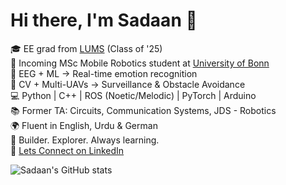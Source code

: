 # Hi there, I'm Sadaan 👋

🎓 EE grad from [LUMS](https://lums.edu.pk) (Class of '25)  
🤖 Incoming MSc Mobile Robotics student at [University of Bonn](https://www.uni-bonn.de/en)  
🧠 EEG + ML → Real-time emotion recognition  
🚁 CV + Multi-UAVs → Surveillance & Obstacle Avoidance  
💻 Python | C++ | ROS (Noetic/Melodic) | PyTorch | Arduino  
📚 Former TA: Circuits, Communication Systems, JDS - Robotics  
🌍 Fluent in English, Urdu & German  
🔬 Builder. Explorer. Always learning.  
💼 [Lets Connect on LinkedIn](https://www.linkedin.com/in/sadaan-tahir-531997290/)

<!-- GitHub stats (optional) -->
![Sadaan's GitHub stats](https://github-readme-stats.vercel.app/api?username=SadaanTahir&show_icons=true&theme=tokyonight)
